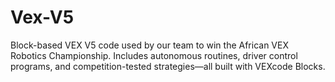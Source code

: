 # Vex-V5
Block-based VEX V5 code used by our team to win the African VEX Robotics Championship. Includes autonomous routines, driver control programs, and competition-tested strategies—all built with VEXcode Blocks.
